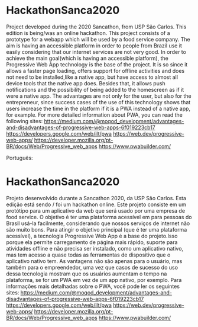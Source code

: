 # HackathonSanca2020
Project developed during the 2020 Sancathon, from USP São Carlos. This edition is being/was an online hackathon.
This project consists of a prototype for a webapp which will be used by a food service company. The aim is having an accessible platform in 
order to people from Brazil use it easily considering that our internet services are not very good.
In order to achieve the main goal(which is having an accessible platform), the Progressive Web App technology is the base of the project. It is
so since it allows a faster page loading, offers support for offline activities and does not need to be installed,like a native app, but have access to
almost all device tools that the native app does. Besides that, it allows push notifications and the possibility of being added to the homescreen as if it
were a native app.
The advantages are not only for the user, but also for the entrepreneur, since success cases of the use of this technology shows that users increase 
the time in the platform if it is a PWA instead of a native app, for example.
For more detailed information about PWA, you can read the following sites:
https://medium.com/@moqod_development/advantages-and-disadvantages-of-progressive-web-apps-6f019223cb17
https://developers.google.com/web/ilt/pwa
https://web.dev/progressive-web-apps/
https://developer.mozilla.org/pt-BR/docs/Web/Progressive_web_apps
https://www.pwabuilder.com/

Português:
# HackathonSanca2020
Projeto desenvolvido durante a Sancathon 2020, da USP São Carlos. Esta edição está sendo / foi um hackathon online.
Este projeto consiste em um protótipo para um aplicativo da web que será usado por uma empresa de food service. O objetivo é ter uma plataforma acessível em
para pessoas do Brasil usá-la facilmente, considerando que nossos serviços de internet não são muito bons.
Para atingir o objetivo principal (que é ter uma plataforma acessível), a tecnologia Progressive Web App é a base do projeto.Isso porque
ela permite carregamento de página mais rápido, suporte para atividades offline e não precisa ser instalado, como um aplicativo nativo, mas tem acesso a
quase todas as ferramentas de dispositivo que o aplicativo nativo tem.
As vantagens não são apenas para o usuário, mas também para o empreendedor, uma vez que casos de sucesso do uso dessa tecnologia mostram que os usuários aumentam
o tempo na plataforma, se for um PWA em vez de um app nativo, por exemplo.
Para informações mais detalhadas sobre o PWA, você pode ler os seguintes sites:
https://medium.com/@moqod_development/advantages-and-disadvantages-of-progressive-web-apps-6f019223cb17
https://developers.google.com/web/ilt/pwa
https://web.dev/progressive-web-apps/
https://developer.mozilla.org/pt-BR/docs/Web/Progressive_web_apps
https://www.pwabuilder.com/


